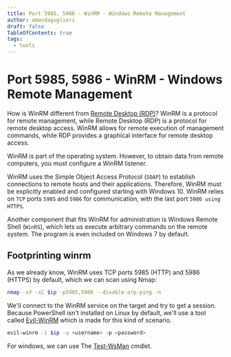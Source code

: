 ```yaml
---
title: Port 5985, 5986 - WinRM - Windows Remote Management
author: amandaguglieri
draft: false
TableOfContents: true
tags:
  - tools
---
```


# Port 5985, 5986 - WinRM - Windows Remote Management

How is WinRM different from [Remote Desktop (RDP)](3389-rdp.md)? WinRM is a protocol for remote management, while Remote Desktop (RDP) is a protocol for remote desktop access. WinRM allows for remote execution of management commands, while RDP provides a graphical interface for remote desktop access.

WinRM is part of the operating system. However, to obtain data from remote computers, you must configure a WinRM listener.

WinRM uses the Simple Object Access Protocol (`SOAP`) to establish connections to remote hosts and their applications. Therefore, WinRM must be explicitly enabled and configured starting with Windows 10. WinRM relies on `TCP` ports `5985` and `5986` for communication, with the last port `5986 using HTTPS`.

Another component that fits WinRM for administration is Windows Remote Shell (`WinRS`), which lets us execute arbitrary commands on the remote system. The program is even included on Windows 7 by default.


## Footprinting winrm

As we already know, WinRM uses TCP ports 5985 (HTTP) and 5986 (HTTPS) by default, which we can scan using Nmap:

```bash
nmap -sV -sC $ip -p5985,5986 --disable-arp-ping -n
```


We'll connect to the WinRM service on the target and try to get a session. Because PowerShell isn't installed on Linux by default, we'll use a tool called [Evil-WinRM](evil-winrm.md)  which is made for this kind of scenario.

```bash
evil-winrm -i $ip -u <username> -p <password>
```


For windows, we can use The [Test-WsMan](https://docs.microsoft.com/en-us/powershell/module/microsoft.wsman.management/test-wsman?view=powershell-7.2) cmdlet.

